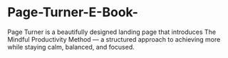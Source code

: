 # Page-Turner-E-Book-
Page Turner is a beautifully designed landing page that introduces The Mindful Productivity Method — a structured approach to achieving more while staying calm, balanced, and focused.

